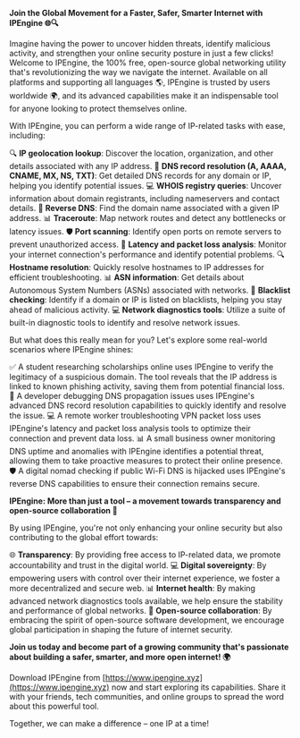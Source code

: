**Join the Global Movement for a Faster, Safer, Smarter Internet with IPEngine 🌐🔍**

Imagine having the power to uncover hidden threats, identify malicious activity, and strengthen your online security posture in just a few clicks! Welcome to IPEngine, the 100% free, open-source global networking utility that's revolutionizing the way we navigate the internet. Available on all platforms and supporting all languages 🌎, IPEngine is trusted by users worldwide 🌍, and its advanced capabilities make it an indispensable tool for anyone looking to protect themselves online.

With IPEngine, you can perform a wide range of IP-related tasks with ease, including:

🔍 **IP geolocation lookup**: Discover the location, organization, and other details associated with any IP address.
📡 **DNS record resolution (A, AAAA, CNAME, MX, NS, TXT)**: Get detailed DNS records for any domain or IP, helping you identify potential issues.
💻 **WHOIS registry queries**: Uncover information about domain registrants, including nameservers and contact details.
🔀 **Reverse DNS**: Find the domain name associated with a given IP address.
📊 **Traceroute**: Map network routes and detect any bottlenecks or latency issues.
🛡️ **Port scanning**: Identify open ports on remote servers to prevent unauthorized access.
💸 **Latency and packet loss analysis**: Monitor your internet connection's performance and identify potential problems.
🔍 **Hostname resolution**: Quickly resolve hostnames to IP addresses for efficient troubleshooting.
📊 **ASN information**: Get details about Autonomous System Numbers (ASNs) associated with networks.
🚫 **Blacklist checking**: Identify if a domain or IP is listed on blacklists, helping you stay ahead of malicious activity.
💻 **Network diagnostics tools**: Utilize a suite of built-in diagnostic tools to identify and resolve network issues.

But what does this really mean for you? Let's explore some real-world scenarios where IPEngine shines:

✅ A student researching scholarships online uses IPEngine to verify the legitimacy of a suspicious domain. The tool reveals that the IP address is linked to known phishing activity, saving them from potential financial loss.
🔧 A developer debugging DNS propagation issues uses IPEngine's advanced DNS record resolution capabilities to quickly identify and resolve the issue.
💻 A remote worker troubleshooting VPN packet loss uses IPEngine's latency and packet loss analysis tools to optimize their connection and prevent data loss.
📊 A small business owner monitoring DNS uptime and anomalies with IPEngine identifies a potential threat, allowing them to take proactive measures to protect their online presence.
🛡️ A digital nomad checking if public Wi-Fi DNS is hijacked uses IPEngine's reverse DNS capabilities to ensure their connection remains secure.

**IPEngine: More than just a tool – a movement towards transparency and open-source collaboration 🚀**

By using IPEngine, you're not only enhancing your online security but also contributing to the global effort towards:

🌐 **Transparency**: By providing free access to IP-related data, we promote accountability and trust in the digital world.
💻 **Digital sovereignty**: By empowering users with control over their internet experience, we foster a more decentralized and secure web.
📊 **Internet health**: By making advanced network diagnostics tools available, we help ensure the stability and performance of global networks.
🤝 **Open-source collaboration**: By embracing the spirit of open-source software development, we encourage global participation in shaping the future of internet security.

**Join us today and become part of a growing community that's passionate about building a safer, smarter, and more open internet! 🌍**

Download IPEngine from [https://www.ipengine.xyz](https://www.ipengine.xyz) now and start exploring its capabilities. Share it with your friends, tech communities, and online groups to spread the word about this powerful tool.

Together, we can make a difference – one IP at a time!